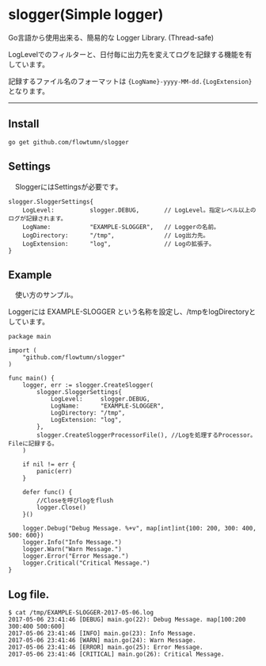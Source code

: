 # slogger(Simple logger)

 Go言語から使用出来る、簡易的な Logger Library. (Thread-safe)

LogLevelでのフィルターと、日付毎に出力先を変えてログを記録する機能を有しています。

記録するファイル名のフォーマットは ```{LogName}-yyyy-MM-dd.{LogExtension} ``` となります。

* * *

## Install

```text
go get github.com/flowtumn/slogger
```

## Settings

　SloggerにはSettingsが必要です。

```Settings
slogger.SloggerSettings{
    LogLevel:          slogger.DEBUG,       // LogLevel。指定レベル以上のログが記録されます。
    LogName:           "EXAMPLE-SLOGGER",   // Loggerの名前。
    LogDirectory:      "/tmp",              // Log出力先。
    LogExtension:      "log",               // Logの拡張子。
}
```

## Example

　使い方のサンプル。

Loggerには EXAMPLE-SLOGGER という名称を設定し、/tmpをlogDirectoryとしています。

```
package main

import (
    "github.com/flowtumn/slogger"
)

func main() {
    logger, err := slogger.CreateSlogger(
        slogger.SloggerSettings{
            LogLevel:     slogger.DEBUG,
            LogName:      "EXAMPLE-SLOGGER",
            LogDirectory: "/tmp",
            LogExtension: "log",
        },
        slogger.CreateSloggerProcessorFile(), //Logを処理するProcessor。Fileに記録する。
    )

    if nil != err {
        panic(err)
    }

    defer func() {
        //Closeを呼びlogをflush
        logger.Close()
    }()

    logger.Debug("Debug Message. %+v", map[int]int{100: 200, 300: 400, 500: 600})
    logger.Info("Info Message.")
    logger.Warn("Warn Message.")
    logger.Error("Error Message.")
    logger.Critical("Critical Message.")
}
```

## Log file.

```
$ cat /tmp/EXAMPLE-SLOGGER-2017-05-06.log
2017-05-06 23:41:46 [DEBUG] main.go(22): Debug Message. map[100:200 300:400 500:600]
2017-05-06 23:41:46 [INFO] main.go(23): Info Message.
2017-05-06 23:41:46 [WARN] main.go(24): Warn Message.
2017-05-06 23:41:46 [ERROR] main.go(25): Error Message.
2017-05-06 23:41:46 [CRITICAL] main.go(26): Critical Message.
```
